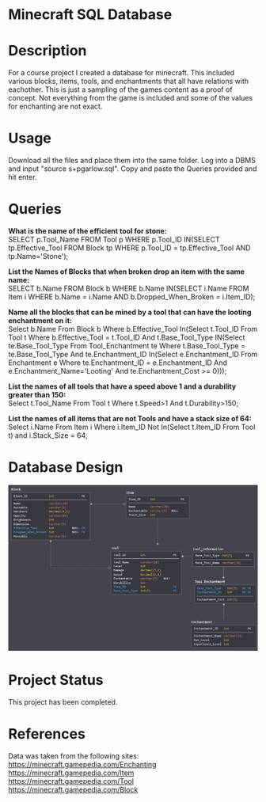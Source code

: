 # Minecraft SQL Database
# Description
For a course project I created a database for minecraft. This included various blocks, items, tools, and enchantments that all have relations with eachother. This is just a sampling of the games content as a proof of concept. Not everything from the game is included and some of the values for enchanting are not exact.
# Usage
Download all the files and place them into the same folder.
Log into a DBMS and input "source s+pgarlow.sql".
Copy and paste the Queries provided and hit enter.
# Queries
**What is the name of the efficient tool for stone:**<br />
SELECT p.Tool_Name FROM Tool p WHERE p.Tool_ID IN(SELECT tp.Effective_Tool FROM Block tp WHERE p.Tool_ID = tp.Effective_Tool AND tp.Name='Stone');

**List the Names of Blocks that when broken drop an item with the same name:**<br />
SELECT b.Name FROM Block b WHERE b.Name IN(SELECT i.Name FROM Item i WHERE b.Name = i.Name AND b.Dropped_When_Broken = i.Item_ID);

**Name all the blocks that can be mined by a tool that can have the looting enchantment on it:**<br />
Select b.Name From Block b Where b.Effective_Tool In(Select t.Tool_ID From Tool t Where b.Effective_Tool = t.Tool_ID And t.Base_Tool_Type IN(Select te.Base_Tool_Type From Tool_Enchantment te Where t.Base_Tool_Type = te.Base_Tool_Type And te.Enchantment_ID In(Select e.Enchantment_ID From Enchantment e Where te.Enchantment_ID = e.Enchantment_ID And e.Enchantment_Name='Looting' And te.Enchantment_Cost >= 0)));

**List the names of all tools that have a speed above 1 and a durability greater than 150:**<br />
Select t.Tool_Name From Tool t Where t.Speed>1 And t.Durability>150;

**List the names of all items that are not Tools and have a stack size of 64:**<br />
Select i.Name From Item i Where i.Item_ID Not In(Select t.Item_ID From Tool t) and i.Stack_Size = 64;
# Database Design
![Image of Design](https://github.com/PatrickGarlow/Minecraft-Database/blob/master/Minecraft_Database_Diagram.PNG)
# Project Status
This project has been completed.
# References
Data was taken from the following sites:<br />
https://minecraft.gamepedia.com/Enchanting<br />
https://minecraft.gamepedia.com/Item<br />
https://minecraft.gamepedia.com/Tool<br />
https://minecraft.gamepedia.com/Block<br />
